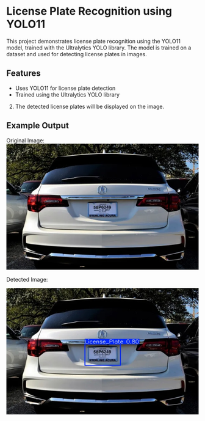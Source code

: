 # License Plate Recognition using YOLO11

This project demonstrates license plate recognition using the YOLO11 model, trained with the Ultralytics YOLO library. The model is trained on a dataset and used for detecting license plates in images.

## Features
- Uses YOLO11 for license plate detection
- Trained using the Ultralytics YOLO library



2. The detected license plates will be displayed on the image.

## Example Output

Original Image: 
![Detected License Plate](image.png)

Detected Image:

![Detected License Plate](img.jpg)


